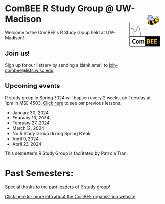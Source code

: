 # ComBEE R Study Group @ UW-Madison  <img align="right" width="100" src="img/combee-sticker.png"> 

Welcome to the ComBEE's R Study Group held at UW-Madison!

## Join us!
Sign up for our listserv by sending a blank email to [join-combee@lists.wisc.edu](mailto:join-combee@lists.wisc.edu).

## Upcoming events
R study group in Spring 2024 will happen every 2 weeks, on Tuesday at 1pm in MSB 4503.
[Click here](https://github.com/ComBEE-UW-Madison/RStudyGroup) to see our previous lessons. 

- January 30, 2024
- February 13, 2024
- February 27, 2024
- March 12, 2024
- No R Study Group during Spring Break
- April 9, 2024
- April 23, 2024

This semester's R Study Group is facilitated by Patricia Tran.

# Past Semesters:
Special thanks to the [past leaders of R study group](Archive/Past_Leaders.md)!

[Click here for more info about the ComBEE organization website](https://combee-uw-madison.github.io/studyGroup/)


